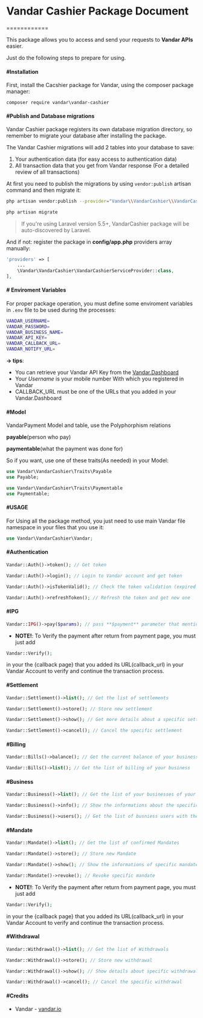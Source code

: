 # Vandar Cashier Package Document
============

This package allows you to access and send your requests to **Vandar APIs** easier.

Just do the following steps to prepare for using.



#### #Installation

First, install the Cacshier package for Vandar, using the composer package manager:

	composer require vandar\vandar-cashier



#### #Publish and Database migrations

Vandar Cashier package registers its own database migration directory, so remember to migrate your database after installing the package.

The Vandar Cashier migrations will add 2 tables into your database to save:
1. Your authentication data (for easy access to authentication data)
2. All transaction data that you get from Vandar response (For a detailed review of all transactions)



At first you need to publish the migrations by using `vendor:publish` artisan command and then migrate it:
```bash
php artisan vendor:publish --provider="Vandar\\VandarCashier\\VandarCashierServiceProvider" --tag=migrations

php artisan migrate
```

> If you're using Laravel version 5.5+, VandarCashier package will be auto-discovered by Laravel. 

And if not: register the package in **config/app.php** providers array manually:
```php
'providers' => [
	...
	\Vandar\VandarCashier\VandarCashierServiceProvider::class,
],
```



#### # Enviroment Variables

For proper package operation, you must define some enviroment variables in `.env` file to be used during the processes:


```bash
VANDAR_USERNAME=
VANDAR_PASSWORD=
VANDAR_BUSINESS_NAME=
VANDAR_API_KEY=
VANDAR_CALLBACK_URL=
VANDAR_NOTIFY_URL=
```
**-> tips**:
-  You can retrieve your Vandar API Key from the [Vandar.Dashboard](https://dash.vandar.io/)
-  Your _Username_ is your mobile number With which you registered in Vandar
-  CALLBACK_URL must be one of the URLs that you added in your Vandar.Dashboard



#### #Model
VandarPayment Model and table, use the Polyphorphism relations

**payable**(person who pay)
    
**paymentable**(what the payment was done for)

So if you want, use one of these traits(As needed) in your Model:

```php
use Vandar\VandarCashier\Traits\Payable
use Payable;

use Vandar\VandarCashier\Traits\Paymentable
use Paymentable;

```



#### #**USAGE**
For Using all the package method, you just need to use main Vandar file namespace in your files that you use it:
```php
use Vandar\VandarCashier\Vandar;
```

#### #Authentication
```php
Vandar::Auth()->token(); // Get token

Vandar::Auth()->login(); // Login to Vandar account and get token

Vandar::Auth()->isTokenValid(); // Check the token validation (expired or no?)

Vandar::Auth()->refreshToken(); // Refresh the token and get new one

```



#### #IPG
```php
Vandar::IPG()->pay($params); // pass **$payment** parameter that mentioned in the Vandar Document to do the all payment process.
```
+ **NOTE!**: To Verify the payment after return from payment page, you must just add

```php
Vandar::Verify();
```
in your the {callback page} that you added its URL(callback_url) in your Vandar Account to verify and continue the transaction process. 




#### #Settlement
```php
Vandar::Settlement()->list(); // Get the list of settlements

Vandar::Settlement()->store(); // Store new settlement

Vandar::Settlement()->show(); // Get more details about a specific settlement

Vandar::Settlement()->cancel(); // Cancel the specific settlement
```



#### #Billing
```php
Vandar::Bills()->balance(); // Get the current balance of your business

Vandar::Bills()->list(); // Get the list of billing of your business
```



#### #Business
```php
Vandar::Business()->list(); // Get the list of your businesses of your Vandar account

Vandar::Business()->info(); // Show the informations about the specific business

Vandar::Business()->users(); // Get the list of busniess users with their informations
```



#### #Mandate
```php
Vandar::Mandate()->list(); // Get the list of confirmed Mandates

Vandar::Mandate()->store(); // Store new Mandate

Vandar::Mandate()->show(); // Show the informations of specific mandate

Vandar::Mandate()->revoke(); // Revoke specific mandate
```
+ **NOTE!**: To Verify the payment after return from payment page, you must just add

```php
Vandar::Verify();
```
in your the {callback page} that you added its URL(callback_url) in your Vandar Account to verify and continue the transaction process. 


#### #Withdrawal
```php
Vandar::Withdrawal()->list(); // Get the list of Withdrawals

Vandar::Withdrawal()->store(); // Store new withdrawal

Vandar::Withdrawal()->show(); // Show details about specific withdrawal

Vandar::Withdrawal()->cancel(); // Cancel the specific withdrawal
```



#### #Credits

 - Vandar - [vandar.io](https://vandar.io)
